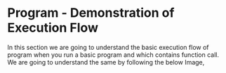 # Program - Demonstration of Execution Flow
In this section we are going to understand the basic execution flow of program when you run a basic program and which contains function call. We are going to understand the same by following the below Image,